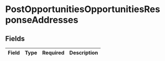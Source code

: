 # PostOpportunitiesOpportunitiesResponseAddresses


## Fields

| Field       | Type        | Required    | Description |
| ----------- | ----------- | ----------- | ----------- |